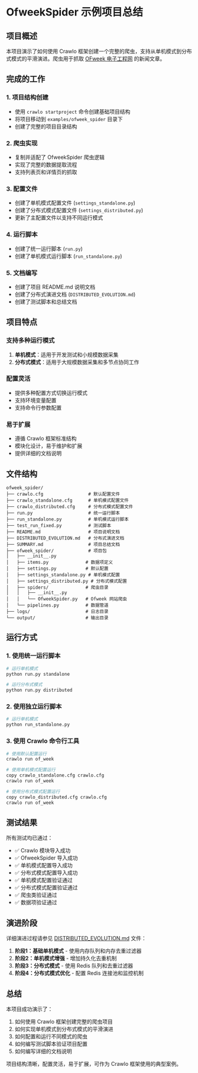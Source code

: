 # OfweekSpider 示例项目总结

## 项目概述

本项目演示了如何使用 Crawlo 框架创建一个完整的爬虫，支持从单机模式到分布式模式的平滑演进。爬虫用于抓取 [OFweek 电子工程网](https://ee.ofweek.com/) 的新闻文章。

## 完成的工作

### 1. 项目结构创建
- 使用 `crawlo startproject` 命令创建基础项目结构
- 将项目移动到 `examples/ofweek_spider` 目录下
- 创建了完整的项目目录结构

### 2. 爬虫实现
- 复制并适配了 OfweekSpider 爬虫逻辑
- 实现了完整的数据提取流程
- 支持列表页和详情页的抓取

### 3. 配置文件
- 创建了单机模式配置文件 (`settings_standalone.py`)
- 创建了分布式模式配置文件 (`settings_distributed.py`)
- 更新了主配置文件以支持不同运行模式

### 4. 运行脚本
- 创建了统一运行脚本 (`run.py`)
- 创建了单机模式运行脚本 (`run_standalone.py`)

### 5. 文档编写
- 创建了项目 README.md 说明文档
- 创建了分布式演进文档 (`DISTRIBUTED_EVOLUTION.md`)
- 创建了测试脚本和总结文档

## 项目特点

### 支持多种运行模式
1. **单机模式**：适用于开发测试和小规模数据采集
2. **分布式模式**：适用于大规模数据采集和多节点协同工作

### 配置灵活
- 提供多种配置方式切换运行模式
- 支持环境变量配置
- 支持命令行参数配置

### 易于扩展
- 遵循 Crawlo 框架标准结构
- 模块化设计，易于维护和扩展
- 提供详细的文档说明

## 文件结构

```
ofweek_spider/
├── crawlo.cfg                 # 默认配置文件
├── crawlo_standalone.cfg      # 单机模式配置文件
├── crawlo_distributed.cfg     # 分布式模式配置文件
├── run.py                     # 统一运行脚本
├── run_standalone.py          # 单机模式运行脚本
├── test_run_fixed.py          # 测试脚本
├── README.md                  # 项目说明文档
├── DISTRIBUTED_EVOLUTION.md   # 分布式演进文档
├── SUMMARY.md                 # 项目总结文档
├── ofweek_spider/             # 项目包
│   ├── __init__.py
│   ├── items.py              # 数据项定义
│   ├── settings.py           # 默认配置
│   ├── settings_standalone.py # 单机模式配置
│   ├── settings_distributed.py # 分布式模式配置
│   ├── spiders/              # 爬虫目录
│   │   ├── __init__.py
│   │   └── OfweekSpider.py   # Ofweek 网站爬虫
│   └── pipelines.py          # 数据管道
├── logs/                     # 日志目录
└── output/                   # 输出目录
```

## 运行方式

### 1. 使用统一运行脚本
```bash
# 运行单机模式
python run.py standalone

# 运行分布式模式
python run.py distributed
```

### 2. 使用独立运行脚本
```bash
# 运行单机模式
python run_standalone.py
```

### 3. 使用 Crawlo 命令行工具
```bash
# 使用默认配置运行
crawlo run of_week

# 使用单机模式配置运行
copy crawlo_standalone.cfg crawlo.cfg
crawlo run of_week

# 使用分布式模式配置运行
copy crawlo_distributed.cfg crawlo.cfg
crawlo run of_week
```

## 测试结果

所有测试均已通过：
- ✅ Crawlo 模块导入成功
- ✅ OfweekSpider 导入成功
- ✅ 单机模式配置导入成功
- ✅ 分布式模式配置导入成功
- ✅ 单机模式配置验证通过
- ✅ 分布式模式配置验证通过
- ✅ 爬虫类验证通过
- ✅ 数据项验证通过

## 演进阶段

详细演进过程请参见 [DISTRIBUTED_EVOLUTION.md](DISTRIBUTED_EVOLUTION.md) 文件：

1. **阶段1：基础单机模式** - 使用内存队列和内存去重过滤器
2. **阶段2：单机模式增强** - 增加持久化去重机制
3. **阶段3：分布式模式** - 使用 Redis 队列和去重过滤器
4. **阶段4：分布式模式优化** - 配置 Redis 连接池和监控机制

## 总结

本项目成功演示了：
1. 如何使用 Crawlo 框架创建完整的爬虫项目
2. 如何实现单机模式到分布式模式的平滑演进
3. 如何配置和运行不同模式的爬虫
4. 如何编写测试脚本验证项目配置
5. 如何编写详细的文档说明

项目结构清晰，配置灵活，易于扩展，可作为 Crawlo 框架使用的典型案例。